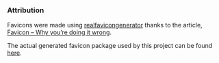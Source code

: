 ### Attribution

Favicons were made using [realfavicongenerator](https://realfavicongenerator.net) thanks to the article, [Favicon – Why you’re doing it wrong](https://realfavicongenerator.net/blog/favicon-why-youre-doing-it-wrong/).

The actual generated favicon package used by this project can be found [here](https://realfavicongenerator.net/favicon_result?file_id=p1bpmdbab41mi65ro74012j2o2p6#.WbV5KXWGOkA).
